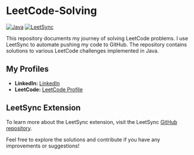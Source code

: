 # LeetCode-Solving

[![Java](https://img.shields.io/badge/Java-17-orange.svg?style=flat-square)](https://www.oracle.com/java/)
[![LeetSync](https://img.shields.io/badge/LeetSync-active-orange.svg?style=flat-square)](https://github.com/LeetSync/leetsync)  

This repository documents my journey of solving LeetCode problems. I use LeetSync to automate pushing my code to GitHub. The repository contains solutions to various LeetCode challenges implemented in Java.

## My Profiles

* **LinkedIn:** [LinkedIn](https://www.linkedin.com/in/fadiakhaled/)
* **LeetCode:** [LeetCode Profile](https://leetcode.com/u/Fadiakhaled/)


## LeetSync Extension

To learn more about the LeetSync extension, visit the LeetSync [GitHub repository](https://github.com/LeetSync/LeetSync).

Feel free to explore the solutions and contribute if you have any improvements or suggestions!
